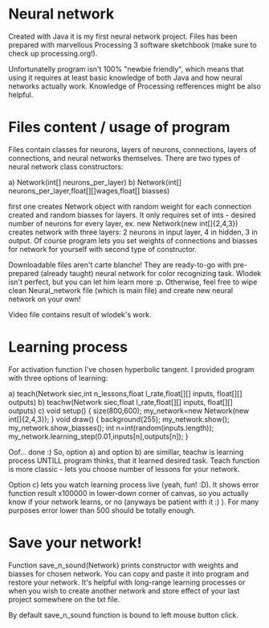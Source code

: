 # Neural network

Created with Java it is my first neural network project. Files has been prepared with marvellous Processing 3 software sketchbook (make sure to check up processing.org!).

Unfortunatelly program isn't 100% "newbie friendly", which means that using it requires at least basic knowledge of both Java and how neural networks actually work. Knowledge of Processing refferences might be also helpful.

# Files content / usage of program

Files contain classes for neurons, layers of neurons, connections, layers of connections, and neural networks themselves. There are two types of neural network class constructors:

a) Network(int[] neurons_per_layer)
b) Network(int[] neurons_per_layer,float[][]wages,float[] biasses)

first one creates Network object with random weight for each connection created and random biasses for layers. It only requires set of ints - desired number of neurons for every layer, ex. new Network(new int[]{2,4,3}) creates network with three layers: 2 neurons in input layer, 4 in hidden, 3 in output. Of course program lets you set weights of connections and biasses for network for yourself with second type of constructor.

Downloadable files aren't carte blanche! They are ready-to-go with pre-prepared (already taught) neural network for color recognizing task. Wlodek isn't perfect, but you can let him learn more :p. Otherwise, feel free to wipe clean Neural_network file (which is main file) and create new neural network on your own!

Video file contains result of wlodek's work.

# Learning process

For activation function I've chosen hyperbolic tangent. I provided program with three options of learning:

a) teach(Network siec,int n_lessons,float l_rate,float[][] inputs, float[][] outputs)
b) teachw(Network siec,float l_rate,float[][] inputs, float[][] outputs)
c) 
void setup()
{
  size(800,600);
  my_network=new Network(new int[]{2,4,3});
}
void draw()
{
  background(255);
  my_network.show();
  my_network.show_biasses();
  int n=int(random(inputs.length));
  my_network.learning_step(0.01,inputs[n],outputs[n]);
}

Oof... done :) So, option a) and option b) are simillar, teachw is learning process UNTILL program thinks, that it learned desired task. Teach function is more classic - lets you choose number of lessons for your network.

Option c) lets you watch learning process live (yeah, fun! :D). It shows error function result x100000 in lower-down corner of canvas, so you actually know if your network learns, or no (anyways be patient with it :) ). For many purposes error lower than 500 should be totally enough.

# Save your network!

Function save_n_sound(Network) prints constructor with weights and biasses for chosen network. You can copy and paste it into program and restore your network. It's helpful with long-range learning processes or when you wish to create another network and store effect of your last project somewhere on the txt file.

By default save_n_sound function is bound to left mouse button click.
